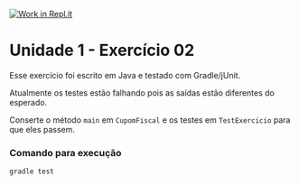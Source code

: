 [![Work in Repl.it](https://classroom.github.com/assets/work-in-replit-14baed9a392b3a25080506f3b7b6d57f295ec2978f6f33ec97e36a161684cbe9.svg)](https://classroom.github.com/online_ide?assignment_repo_id=3142293&assignment_repo_type=AssignmentRepo)
# Unidade 1 - Exercício 02
Esse exercício foi escrito em Java e testado com Gradle/jUnit.

Atualmente os testes estão falhando pois as saídas estão diferentes do esperado.

Conserte o método `main` em `CupomFiscal` e os testes em `TestExercicio` para que eles passem.

### Comando para execução
`gradle test`
